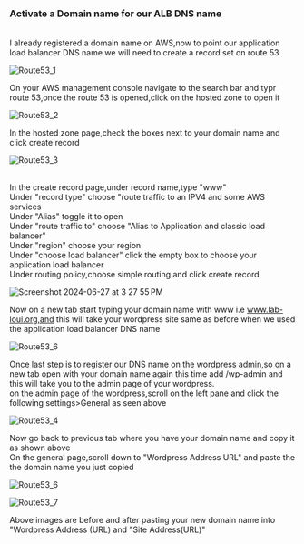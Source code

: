 ### Activate a Domain name for our ALB DNS name
<br>
I already registered a domain name on AWS,now to point our application load balancer DNS name we will need to create a record set on route  53
<br>

![Route53_1](https://github.com/AdventureLouis/Wordpress_Deployment_To_AWS_2/assets/161846069/cd6bc8e9-c33b-4841-9f2f-64db4fc24941)

On your AWS management console navigate to the search bar and typr route 53,once the route 53 is opened,click on the hosted zone to open it
<br>

![Route53_2](https://github.com/AdventureLouis/Wordpress_Deployment_To_AWS_2/assets/161846069/f70f24d0-c68e-471c-87c6-ac8f59b9fe58)

In the hosted zone page,check the boxes next to your domain name and click create record 
<br>

![Route53_3](https://github.com/AdventureLouis/Wordpress_Deployment_To_AWS_2/assets/161846069/e36db7a8-faa5-48a4-a8cf-7526c32763bc)

<br>
In the create record page,under record name,type "www"
<br>
Under "record type" choose "route traffic to an IPV4 and some AWS services
<br>
Under "Alias" toggle it to open
<br>
Under "route traffic to" choose "Alias to Application and classic load balancer"
<br>
Under "region" choose your region
<br>
Under "choose load balancer" click the empty box to choose your application load balancer
<br>
Under routing policy,choose simple routing and click create record
<br>

![Screenshot 2024-06-27 at 3 27 55 PM](https://github.com/AdventureLouis/Wordpress_Deployment_To_AWS_2/assets/161846069/7734a6d4-e0ae-4540-b930-60c9e2c927ad)

Now on a new tab start typing your domain name with www i.e www.lab-loui.org,and this will take your wordpress site same as before when we used the application load balancer DNS name
<br>

![Route53_6](https://github.com/AdventureLouis/Wordpress_Deployment_To_AWS_2/assets/161846069/0adff88f-006a-4e88-a54b-b01ab8cc8ce0)



Once last step is to register our DNS name on the wordpress admin,so on a new tab open with your domain name again this time add /wp-admin and this will take you to the admin page of your wordpress.
<br>
on the admin page of the wordpress,scroll on the left pane and click the following settings>General as seen above
<br>

![Route53_4](https://github.com/AdventureLouis/Wordpress_Deployment_To_AWS_2/assets/161846069/6cf2737e-4489-41ea-9675-0d5e5c7eac11)

Now go back to previous tab where you have your domain name and copy it as shown above
<br>
On the general page,scroll down to "Wordpress Address URL" and paste the the domain name you just copied
<br>

![Route53_6](https://github.com/AdventureLouis/Wordpress_Deployment_To_AWS_2/assets/161846069/3d3747b3-d380-403f-a08c-0d273d2e511d)

![Route53_7](https://github.com/AdventureLouis/Wordpress_Deployment_To_AWS_2/assets/161846069/10910b44-3f3d-429c-94ec-b46462d22318)
<br>

Above images are before and after pasting your new domain name into "Wordpress Address (URL) and "Site Address(URL)"
